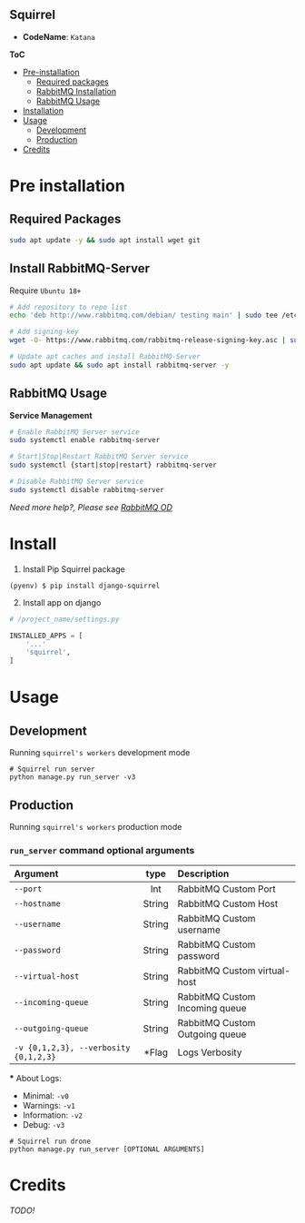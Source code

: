 Squirrel
---

+ **CodeName**: `Katana`

**ToC**

+ [Pre-installation](#pre-installation)
    - [Required packages](#required-packages)
    - [RabbitMQ Installation](#install-rabbitmq-server)
    - [RabbitMQ Usage](#rabbitmq-usage)
+ [Installation](#install)
+ [Usage](#usage)
    + [Development](#development)
    + [Production](#production)
+ [Credits](#credits)

# Pre installation 

## Required Packages

```bash
sudo apt update -y && sudo apt install wget git
```
## Install RabbitMQ-Server

Require `Ubuntu 18+`

```bash
# Add repository to repo list
echo 'deb http://www.rabbitmq.com/debian/ testing main' | sudo tee /etc/apt/sources.list.d/rabbitmq.list

# Add signing-key
wget -O- https://www.rabbitmq.com/rabbitmq-release-signing-key.asc | sudo apt-key add -

# Update apt caches and install RabbitMQ-Server 
sudo apt update && sudo apt install rabbitmq-server -y 
```

## RabbitMQ Usage

**Service Management**

```bash
# Enable RabbitMQ Server service
sudo systemctl enable rabbitmq-server

# Start|Stop|Restart RabbitMQ Server service 
sudo systemctl {start|stop|restart} rabbitmq-server

# Disable RabbitMQ Server service
sudo systemctl disable rabbitmq-server
```

_Need more help?, Please see [RabbitMQ OD](https://www.rabbitmq.com/install-debian.html)_

# Install

1) Install Pip Squirrel package 

```
(pyenv) $ pip install django-squirrel
```

2) Install app on django

```python
# /project_name/settings.py

INSTALLED_APPS = [
    '...'
    'squirrel',
]
```

# Usage
## Development

Running `squirrel's workers` development mode

```
# Squirrel run server
python manage.py run_server -v3
```

## Production

Running `squirrel's workers` production mode 

### `run_server` command optional arguments

|   Argument         |     type     |  Description                       |
|:-------------------|:------------:|:-----------------------------------|
| `--port`           | Int          | RabbitMQ Custom Port               |
| `--hostname`       | String       | RabbitMQ Custom Host               |
| `--username`       | String       | RabbitMQ Custom username           |
| `--password`       | String       | RabbitMQ Custom password           |
| `--virtual-host`   | String       | RabbitMQ Custom virtual-host       |
| `--incoming-queue` | String       | RabbitMQ Custom Incoming queue     |
| `--outgoing-queue` | String       | RabbitMQ Custom Outgoing queue     |
| `-v {0,1,2,3}, --verbosity {0,1,2,3}` | *Flag | Logs Verbosity         |

__*__ About Logs: 

+ Minimal: `-v0`
+ Warnings: `-v1` 
+ Information: `-v2` 
+ Debug: `-v3` 

```
# Squirrel run drone
python manage.py run_server [OPTIONAL ARGUMENTS]
```

# Credits

_TODO!_


